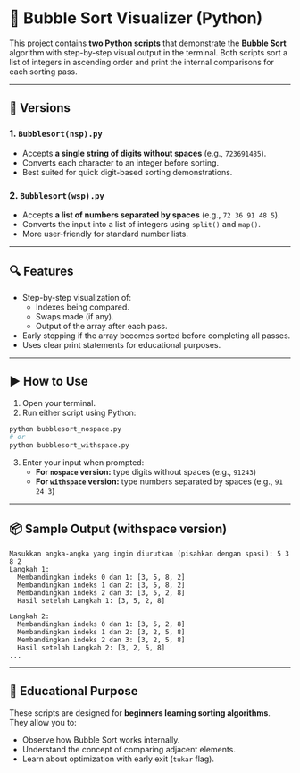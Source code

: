 # 🧮 Bubble Sort Visualizer (Python)

This project contains **two Python scripts** that demonstrate the **Bubble Sort** algorithm with step-by-step visual output in the terminal. Both scripts sort a list of integers in ascending order and print the internal comparisons for each sorting pass.

---

## 📜 Versions

### 1. `Bubblesort(nsp).py`
- Accepts **a single string of digits without spaces** (e.g., `723691485`).
- Converts each character to an integer before sorting.
- Best suited for quick digit-based sorting demonstrations.

### 2. `Bubblesort(wsp).py`
- Accepts **a list of numbers separated by spaces** (e.g., `72 36 91 48 5`).
- Converts the input into a list of integers using `split()` and `map()`.
- More user-friendly for standard number lists.

---

## 🔍 Features

- Step-by-step visualization of:
  - Indexes being compared.
  - Swaps made (if any).
  - Output of the array after each pass.
- Early stopping if the array becomes sorted before completing all passes.
- Uses clear print statements for educational purposes.

---

## ▶️ How to Use

1. Open your terminal.
2. Run either script using Python:

```bash
python bubblesort_nospace.py
# or
python bubblesort_withspace.py
```

3. Enter your input when prompted:
   - **For `nospace` version:** type digits without spaces (e.g., `91243`)
   - **For `withspace` version:** type numbers separated by spaces (e.g., `91 24 3`)

---

## 📦 Sample Output (withspace version)

```
Masukkan angka-angka yang ingin diurutkan (pisahkan dengan spasi): 5 3 8 2
Langkah 1:
  Membandingkan indeks 0 dan 1: [3, 5, 8, 2]
  Membandingkan indeks 1 dan 2: [3, 5, 8, 2]
  Membandingkan indeks 2 dan 3: [3, 5, 2, 8]
  Hasil setelah Langkah 1: [3, 5, 2, 8]

Langkah 2:
  Membandingkan indeks 0 dan 1: [3, 5, 2, 8]
  Membandingkan indeks 1 dan 2: [3, 2, 5, 8]
  Membandingkan indeks 2 dan 3: [3, 2, 5, 8]
  Hasil setelah Langkah 2: [3, 2, 5, 8]
...
```

---

## 🧠 Educational Purpose

These scripts are designed for **beginners learning sorting algorithms**. They allow you to:
- Observe how Bubble Sort works internally.
- Understand the concept of comparing adjacent elements.
- Learn about optimization with early exit (`tukar` flag).

